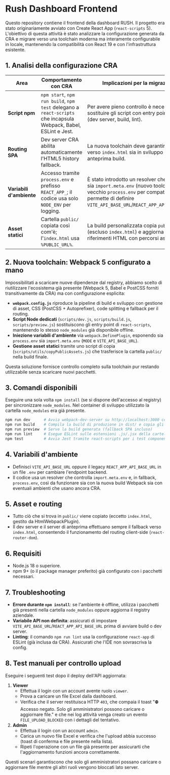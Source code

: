 # Rush Dashboard Frontend

Questo repository contiene il frontend della dashboard RUSH. Il progetto era stato originariamente avviato con Create React App (`react-scripts` 5). L'obiettivo di questa attività è stato analizzare la configurazione generata da CRA e migrare verso una toolchain moderna ma interamente configurabile in locale, mantenendo la compatibilità con React 19 e con l'infrastruttura esistente.

## 1. Analisi della configurazione CRA

| Area | Comportamento con CRA | Implicazioni per la migrazione |
| --- | --- | --- |
| **Script npm** | `npm start`, `npm run build`, `npm test` delegano a `react-scripts` che incapsula Webpack, Babel, ESLint e Jest. | Per avere pieno controllo è necessario sostituire gli script con entry point espliciti (dev server, build, lint). |
| **Routing SPA** | Dev server CRA abilita automaticamente l'HTML5 history fallback. | La nuova toolchain deve garantire fallback verso `index.html` sia in sviluppo che in anteprima build. |
| **Variabili d'ambiente** | Accesso tramite `process.env` e prefisso `REACT_APP_`; il codice usa solo `NODE_ENV` per logging. | È stato introdotto un resolver che supporta sia `import.meta.env` (nuovo toolchain) sia il vecchio `process.env` per compatibilità e permette di definire `VITE_API_BASE_URL`/`REACT_APP_API_BASE_URL`. |
| **Asset statici** | Cartella `public/` copiata così com'è; l'`index.html` usa `%PUBLIC_URL%`. | La build personalizzata copia `public/` (escluso `index.html`) e aggiorna i riferimenti HTML con percorsi assoluti `/...`. |

## 2. Nuova toolchain: Webpack 5 configurato a mano

Impossibilitati a scaricare nuove dipendenze dal registry, abbiamo scelto di riutilizzare l'ecosistema già presente (Webpack 5, Babel e PostCSS forniti transitivamente da CRA) ma con configurazione esplicita:

- **`webpack.config.js`** riproduce la pipeline di build e sviluppo con gestione di asset, CSS (PostCSS + Autoprefixer), code splitting e fallback per il routing.
- **Script Node dedicati** (`scripts/dev.js`, `scripts/build.js`, `scripts/preview.js`) sostituiscono gli entry point di `react-scripts`, mantenendo lo stesso `node_modules` già disponibile offline.
- **Iniezione variabili d'ambiente** via `webpack.DefinePlugin`, esponendo sia `process.env` sia `import.meta.env` (`MODE` e `VITE_API_BASE_URL`).
- **Gestione asset statici** tramite uno script di copia (`scripts/utils/copyPublicAssets.js`) che trasferisce la cartella `public/` nella build finale.

Questa soluzione fornisce controllo completo sulla toolchain pur restando utilizzabile senza scaricare nuovi pacchetti.

## 3. Comandi disponibili

Eseguire una sola volta `npm install` (se si dispone dell'accesso al registry) per sincronizzare `node_modules`. Nel container di sviluppo utilizzato la cartella `node_modules` era già presente.

```bash
npm run dev      # Avvia webpack-dev-server su http://localhost:3000 con history fallback
npm run build    # Compila la build di produzione in dist/ e copia gli asset pubblici
npm run preview  # Serve la build generata (fallback SPA incluso)
npm run lint     # Esegue ESLint sulle estensioni .js/.jsx della cartella src
npm test         # Avvia Jest tramite react-scripts per i test component/integration
```

## 4. Variabili d'ambiente

- Definisci `VITE_API_BASE_URL` oppure il legacy `REACT_APP_API_BASE_URL` in un file `.env` per cambiare l'endpoint backend.
- Il codice usa un resolver che controlla `import.meta.env` e, in fallback, `process.env`, così da funzionare sia con la nuova build Webpack sia con eventuali ambienti che usano ancora CRA.

## 5. Asset e routing

- Tutto ciò che si trova in `public/` viene copiato (eccetto `index.html`, gestito da HtmlWebpackPlugin).
- Il dev server e il server di anteprima effettuano sempre il fallback verso `index.html`, consentendo il funzionamento del routing client-side (`react-router-dom`).

## 6. Requisiti

- Node.js 18 o superiore.
- npm 9+ (o il package manager preferito) già configurato con i pacchetti necessari.

## 7. Troubleshooting

- **Errore durante `npm install`**: se l'ambiente è offline, utilizza i pacchetti già presenti nella cartella `node_modules` oppure aggiorna il registry aziendale.
- **Variabile API non definita**: assicurati di impostare `VITE_API_BASE_URL`/`REACT_APP_API_BASE_URL` prima di avviare build o dev server.
- **Linting**: il comando `npm run lint` usa la configurazione `react-app` di ESLint (già inclusa da CRA). Assicurati che l'IDE non sovrascriva la config.

## 8. Test manuali per controllo upload

Eseguire i seguenti test dopo il deploy dell'API aggiornata:

1. **Viewer**
   - Effettua il login con un account avente ruolo `viewer`.
   - Prova a caricare un file Excel dalla dashboard.
   - Verifica che il server restituisca HTTP `403`, che compaia il toast "⛔ Accesso negato. Solo gli amministratori possono caricare o aggiornare file." e che nei log attività venga creato un evento `FILE_UPLOAD_BLOCKED` con i dettagli del tentativo.
2. **Admin**
   - Effettua il login con un account `admin`.
   - Carica un nuovo file Excel e verifica che l'upload abbia successo (toast di conferma e file presente nella lista).
   - Ripeti l'operazione con un file già presente per assicurarti che l'aggiornamento funzioni ancora correttamente.

Questi scenari garantiscono che solo gli amministratori possano caricare o aggiornare file mentre gli altri ruoli vengono bloccati lato server.
